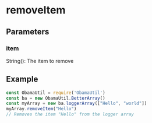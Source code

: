 # removeItem
## Parameters
### item
String(): The item to remove
## Example
```javascript
const ObamaUtil = require('ObamaUtil')
const ba = new ObamaUtil.BetterArray()
const myArray = new ba.loggerArray(["Hello", "world"])
myArray.removeItem("Hello")
// Removes the item "Hello" from the logger array
```